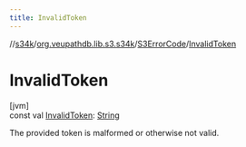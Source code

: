 ```yaml
---
title: InvalidToken
---
```

//[s34k](../../../index.html)/[org.veupathdb.lib.s3.s34k](../index.html)/[S3ErrorCode](index.html)/[InvalidToken](-invalid-token.html)



# InvalidToken



[jvm]\
const val [InvalidToken](-invalid-token.html): [String](https://kotlinlang.org/api/latest/jvm/stdlib/kotlin/-string/index.html)



The provided token is malformed or otherwise not valid.




